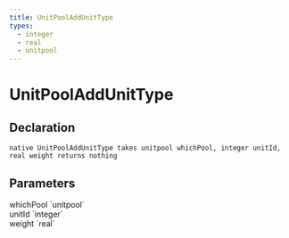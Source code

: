 ```yaml
---
title: UnitPoolAddUnitType
types:
  - integer
  - real
  - unitpool
---
```


# UnitPoolAddUnitType

## Declaration

```
native UnitPoolAddUnitType takes unitpool whichPool, integer unitId, real weight returns nothing
```

## Parameters
<dl>
  <dt>whichPool `unitpool`</dt>
  <dd></dd>

  <dt>unitId `integer`</dt>
  <dd></dd>

  <dt>weight `real`</dt>
  <dd></dd>
</dl>